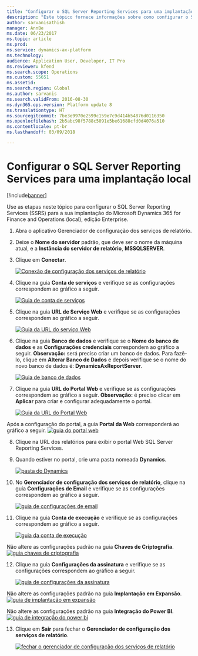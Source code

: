 ```yaml
---
title: "Configurar o SQL Server Reporting Services para uma implantação local"
description: "Este tópico fornece informações sobre como configurar o SQL Server Reporting Services (SSRS) para uma implantação local."
author: sarvanisathish
manager: AnnBe
ms.date: 06/23/2017
ms.topic: article
ms.prod: 
ms.service: dynamics-ax-platform
ms.technology: 
audience: Application User, Developer, IT Pro
ms.reviewer: kfend
ms.search.scope: Operations
ms.custom: 55651
ms.assetid: 
ms.search.region: Global
ms.author: sarvanis
ms.search.validFrom: 2016-08-30
ms.dyn365.ops.version: Platform update 8
ms.translationtype: HT
ms.sourcegitcommit: 7be3e9970e2599c159e7c9d414b54876d0116350
ms.openlocfilehash: 2b5abc98f5788c5091e5be61688cfd0d4076a510
ms.contentlocale: pt-br
ms.lasthandoff: 03/09/2018

---
```

# <a name="configure-sql-server-reporting-services-for-an-on-premises-deployment"></a>Configurar o SQL Server Reporting Services para uma implantação local

[!include[banner](../includes/banner.md)]

Use as etapas neste tópico para configurar o SQL Server Reporting Services (SSRS) para a sua implantação do Microsoft Dynamics 365 for Finance and Operations (local), edição Enterprise.

1. Abra o aplicativo Gerenciador de configuração dos serviços de relatório.
2. Deixe o **Nome do servidor** padrão, que deve ser o nome da máquina atual, e a **Instância do servidor de relatório**, **MSSQLSERVER**. 
3. Clique em **Conectar**.
   
   [![Conexão de configuração dos serviços de relatório](./media/ssrs-config-manager-01.png)](./media/ssrs-config-manager-01.png)
   
4. Clique na guia **Conta de serviços** e verifique se as configurações correspondem ao gráfico a seguir.

    [![Guia de conta de serviços](./media/ssrs-config-manager-02.png)](./media/ssrs-config-manager-02.png)
    
5. Clique na guia **URL de Serviço Web** e verifique se as configurações correspondem ao gráfico a seguir. 

    [![Guia da URL do serviço Web](./media/ssrs-config-manager-03.png)](./media/ssrs-config-manager-03.png) 
    
6. Clique na guia **Banco de dados** e verifique se o **Nome do banco de dados** e as **Configurações credenciais** correspondem ao gráfico a seguir. **Observação:** será preciso criar um banco de dados. Para fazê-lo, clique em **Alterar Banco de Dados** e depois verifique se o nome do novo banco de dados é: **DynamicsAxReportServer**.

    [![Guia de banco de dados](./media/ssrs-config-manager-04.png)](./media/ssrs-config-manager-04.png)
    
7. Clique na guia **URL do Portal Web** e verifique se as configurações correspondem ao gráfico a seguir. **Observação:** é preciso clicar em **Aplicar** para criar e configurar adequadamente o portal.

    [![Guia da URL do Portal Web](./media/ssrs-config-manager-05.png)](./media/ssrs-config-manager-05.png)
    
  Após a configuração do portal, a guia **Portal da Web** corresponderá ao gráfico a seguir.
    [![guia do portal web](./media/ssrs-config-manager-06.png)](./media/ssrs-config-manager-06.png)
    
8. Clique na URL dos relatórios para exibir o portal Web SQL Server Reporting Services. 
9.  Quando estiver no portal, crie uma pasta nomeada **Dynamics**.

    [![pasta do Dynamics](./media/ssrs-config-manager-07.png)](./media/ssrs-config-manager-07.png)
    
10. No **Gerenciador de configuração dos serviços de relatório**, clique na guia **Configurações de Email** e verifique se as configurações correspondem ao gráfico a seguir.

    [![guia de configurações de email](./media/ssrs-config-manager-08.png)](./media/ssrs-config-manager-08.png)
    
11. Clique na guia **Conta de execução** e verifique se as configurações correspondem ao gráfico a seguir.

    [![guia da conta de execução](./media/ssrs-config-manager-09.png)](./media/ssrs-config-manager-09.png)
    
  Não altere as configurações padrão na guia **Chaves de Criptografia**. [![guia chaves de criptografia](./media/ssrs-config-manager-10.png)](./media/ssrs-config-manager-10.png)
    
12. Clique na guia **Configurações da assinatura** e verifique se as configurações correspondem ao gráfico a seguir.

    [![guia de configurações da assinatura](./media/ssrs-config-manager-11.png)](./media/ssrs-config-manager-11.png)
    
  Não altere as configurações padrão na guia **Implantação em Expansão**. [![guia de implantação em expansão](./media/ssrs-config-manager-12.png)](./media/ssrs-config-manager-12.png)
    
  Não altere as configurações padrão na guia **Integração do Power BI**. [![guia de integração do power bi](./media/ssrs-config-manager-13.png)](./media/ssrs-config-manager-13.png) 
    
13. Clique em **Sair** para fechar o **Gerenciador de configuração dos serviços de relatório**.

    [![fechar o gerenciador de configuração dos serviços de relatório](./media/ssrs-config-manager-14.png)](./media/ssrs-config-manager-14.png)
    



